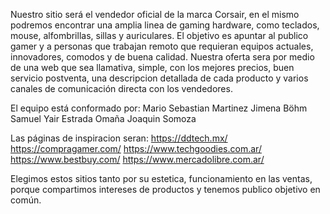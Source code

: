 Nuestro sitio será el vendedor oficial de la marca Corsair, en el mismo podremos encontrar una amplia linea de gaming hardware, como teclados, mouse, alfombrillas, sillas y auriculares. El objetivo es apuntar al publico gamer y a personas que trabajan remoto que requieran equipos actuales, innovadores, comodos y de buena calidad.
Nuestra oferta sera por medio de una web que sea llamativa, simple, con los mejores precios, buen servicio postventa, una descripcion detallada de cada producto y varios canales de comunicación directa con los vendedores.

El equipo está conformado por:
Mario Sebastian Martinez
Jimena Böhm
Samuel Yair Estrada Omaña
Joaquin Somoza

Las páginas de inspiracion seran:
https://ddtech.mx/
https://compragamer.com/
https://www.techgoodies.com.ar/
https://www.bestbuy.com/
https://www.mercadolibre.com.ar/

Elegimos estos sitios tanto por su estetica, funcionamiento en las ventas, porque compartimos intereses de productos y tenemos publico objetivo en común.